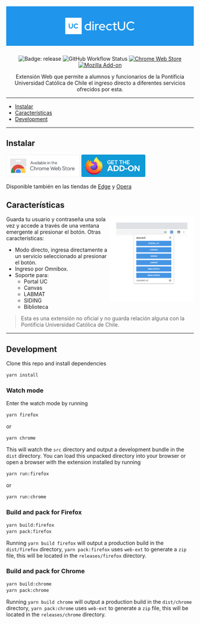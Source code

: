 <h1 align="center">
  <img src="./.github/readme/header.svg" alt="directUC" />
</h1>

<p align="center">
  <img src="https://img.shields.io/github/v/release/wachunei/directuc?color=%231F95EB&label=release&style=flat-square" alt="Badge: release" />
  <img alt="GitHub Workflow Status" src="https://img.shields.io/github/workflow/status/wachunei/directuc/develop-checks?label=tests%20and%20build&style=flat-square">
  <a href="https://bit.ly/directUC"><img alt="Chrome Web Store" src="https://img.shields.io/chrome-web-store/v/leflipcmaokfjdgpemeimelohgfdbdca?color=1F95EB&style=flat-square"></a>
  <a href="https://bit.ly/directUCff"><img alt="Mozilla Add-on" src="https://img.shields.io/amo/v/directuc?color=1F95EB&style=flat-square"></a>
</p>

<p align="center">
  Extensión Web que permite a alumnos y funcionarios de la Pontificia Universidad Católica de Chile el ingreso directo a diferentes servicios ofrecidos por esta.
</p>

---

- [Instalar](#install)
- [Características](#caracteristicas)
- [Development](#development)

---

<a name="install"></a>

## Instalar

<a href="https://bit.ly/directUC"><img src="./.github/readme/chrome-webstore.png" height="60" /></a>
<a href="https://bit.ly/iredirectUCff"><img src="./.github/readme/firefox-addon.png" height="60" /></a>

Disponible también en las tiendas de [Edge](https://bit.ly/directUCedge) y [Opera](https://bit.ly/directUCopera)

<a name="caracteristicas"></a>

## Características

<img src="./.github/readme/popup.png" height="230" align="right"/>

Guarda tu usuario y contraseña una sola vez y accede a través de una ventana emergente al presionar el botón.
Otras características:

- Modo directo, ingresa directamente a un servicio seleccionado al presionar el botón.
- Ingreso por Omnibox.
- Soporte para:
  - Portal UC
  - Canvas
  - LABMAT
  - SIDING
  - Biblioteca

> Esta es una extensión no oficial y no guarda relación alguna con la Pontificia Universidad Católica de Chile.

---

<a name="development"></a>

## Development

Clone this repo and install dependencies

```sh
yarn install
```

### Watch mode

Enter the watch mode by running

```sh
yarn firefox
```

or

```sh
yarn chrome
```

This will watch the `src` directory and output a development bundle in the `dist` directory.
You can load this unpacked directory into your browser or
open a browser with the extension installed by running

```sh
yarn run:firefox
```

or

```sh
yarn run:chrome
```

### Build and pack for Firefox

```sh
yarn build:firefox
yarn pack:firefox
```

Running `yarn build firefox` will output a production build in the `dist/firefox` directory,
`yarn pack:firefox` uses `web-ext` to generate a `zip` file, this will be located in the
`releases/firefox` directory.

### Build and pack for Chrome

```sh
yarn build:chrome
yarn pack:chrome
```

Running `yarn build chrome` will output a production build in the `dist/chrome` directory,
`yarn pack:chrome` uses `web-ext` to generate a `zip` file, this will be located in the
`releases/chrome` directory.
